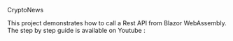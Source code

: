 CryptoNews

This project demonstrates how to call a Rest API from Blazor WebAssembly.
The step by step guide is available on Youtube :

